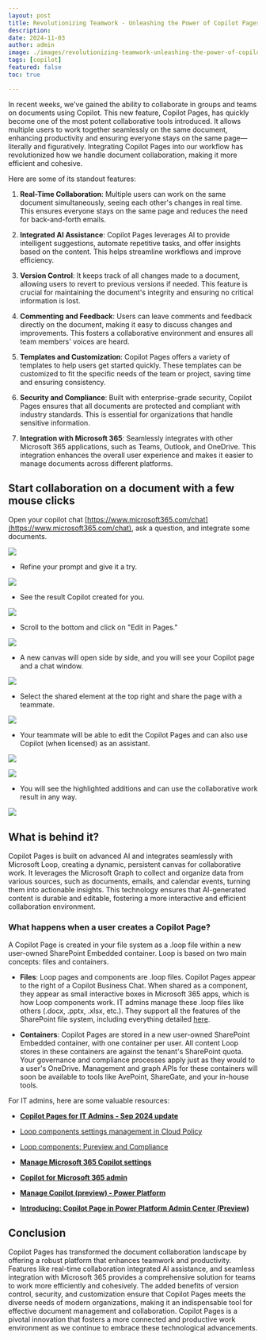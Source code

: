 ```yaml
---
layout: post
title: Revolutionizing Teamwork - Unleashing the Power of Copilot Pages for Seamless Document Collaboration with Links for IT-Admins
description: 
date: 2024-11-03
author: admin
image: ./images/revolutionizing-teamwork-unleashing-the-power-of-copilot-pages-for-seamless-document-collaboration-with-links-for-it-admins.jpeg
tags: [copilot]
featured: false
toc: true

---
```



In recent weeks, we've gained the ability to collaborate in groups and teams on documents using Copilot. This new feature, Copilot Pages, has quickly become one of the most potent collaborative tools introduced. It allows multiple users to work together seamlessly on the same document, enhancing productivity and ensuring everyone stays on the same page—literally and figuratively. Integrating Copilot Pages into our workflow has revolutionized how we handle document collaboration, making it more efficient and cohesive.

Here are some of its standout features:

1. **Real-Time Collaboration**: Multiple users can work on the same document simultaneously, seeing each other's changes in real time. This ensures everyone stays on the same page and reduces the need for back-and-forth emails.
    
2. **Integrated AI Assistance**: Copilot Pages leverages AI to provide intelligent suggestions, automate repetitive tasks, and offer insights based on the content. This helps streamline workflows and improve efficiency.
    
3. **Version Control**: It keeps track of all changes made to a document, allowing users to revert to previous versions if needed. This feature is crucial for maintaining the document's integrity and ensuring no critical information is lost.
    
4. **Commenting and Feedback**: Users can leave comments and feedback directly on the document, making it easy to discuss changes and improvements. This fosters a collaborative environment and ensures all team members' voices are heard.
    
5. **Templates and Customization**: Copilot Pages offers a variety of templates to help users get started quickly. These templates can be customized to fit the specific needs of the team or project, saving time and ensuring consistency.
    
6. **Security and Compliance**: Built with enterprise-grade security, Copilot Pages ensures that all documents are protected and compliant with industry standards. This is essential for organizations that handle sensitive information.
    
7. **Integration with Microsoft 365**: Seamlessly integrates with other Microsoft 365 applications, such as Teams, Outlook, and OneDrive. This integration enhances the overall user experience and makes it easier to manage documents across different platforms.
    

## Start collaboration on a document with a few mouse clicks

Open your copilot chat [https://www.microsoft365.com/chat](https://www.microsoft365.com/chat), ask a question, and integrate some documents.

![]({{site.baseurl}}/images/cm31fkzxo000209mj2900huyy.md/76b86106-f72b-4e51-94be-8af2d40b8ced.png)

* Refine your prompt and give it a try.
    

![]({{site.baseurl}}/images/cm31fkzxo000209mj2900huyy.md/d2b882bf-c20e-456a-8c22-374cb9225ce0.png)

* See the result Copilot created for you.
    

![]({{site.baseurl}}/images/cm31fkzxo000209mj2900huyy.md/493c26c8-4e62-4870-b982-86fc258cb49d.png)

* Scroll to the bottom and click on "Edit in Pages."
    

![]({{site.baseurl}}/images/cm31fkzxo000209mj2900huyy.md/4d4f0f94-7065-4da8-a1bc-31bb04ffbb1b.png)

* A new canvas will open side by side, and you will see your Copilot page and a chat window.
    

![]({{site.baseurl}}/images/cm31fkzxo000209mj2900huyy.md/b9d00580-e5b2-4f33-a9eb-be5ec2d2ecd4.png)

* Select the shared element at the top right and share the page with a teammate.
    

![]({{site.baseurl}}/images/cm31fkzxo000209mj2900huyy.md/236874e9-134a-431e-83a3-2d69874f725e.png)

* Your teammate will be able to edit the Copilot Pages and can also use Copilot (when licensed) as an assistant.
    

![]({{site.baseurl}}/images/cm31fkzxo000209mj2900huyy.md/02e2b126-8acf-4722-b528-1702e731ae6f.png)

![]({{site.baseurl}}/images/cm31fkzxo000209mj2900huyy.md/32fce5b2-1db6-43b4-936c-f9606596a5ed.png)

* You will see the highlighted additions and can use the collaborative work result in any way.
    

![]({{site.baseurl}}/images/cm31fkzxo000209mj2900huyy.md/6a9b644e-37d8-4f8e-964c-87cceebefba8.png)

## What is behind it?

Copilot Pages is built on advanced AI and integrates seamlessly with Microsoft Loop, creating a dynamic, persistent canvas for collaborative work. It leverages the Microsoft Graph to collect and organize data from various sources, such as documents, emails, and calendar events, turning them into actionable insights. This technology ensures that AI-generated content is durable and editable, fostering a more interactive and efficient collaboration environment.

### **What happens when a user creates a Copilot Page?**

A Copilot Page is created in your file system as a .loop file within a new user-owned SharePoint Embedded container. Loop is based on two main concepts: files and containers.

* **Files**: Loop pages and components are .loop files. Copilot Pages appear to the right of a Copilot Business Chat. When shared as a component, they appear as small interactive boxes in Microsoft 365 apps, which is how Loop components work. IT admins manage these .loop files like others (.docx, .pptx, .xlsx, etc.). They support all the features of the SharePoint file system, including everything detailed [here](https://learn.microsoft.com/en-us/microsoft-365/loop/loop-compliance-summary?view=o365-worldwide). 
    

* **Containers**: Copilot Pages are stored in a new user-owned SharePoint Embedded container, with one container per user. All content Loop stores in these containers are against the tenant's SharePoint quota. Your governance and compliance processes apply just as they would to a user's OneDrive. Management and graph APIs for these containers will soon be available to tools like AvePoint, ShareGate, and your in-house tools.
    

For IT admins, here are some valuable resources:

* [**Copilot Pages for IT Admins - Sep 2024 update**](https://techcommunity.microsoft.com/t5/microsoft-365-copilot/copilot-pages-for-it-admins-sep-2024-update/ba-p/4241521)
    
* [Loop components settings management in Cloud Policy](https://learn.microsoft.com/en-us/microsoft-365/loop/loop-components-configuration?view=o365-worldwide#settings-management-in-cloud-policy)
    
* [Loop components: Pureview and Compliance](https://learn.microsoft.com/en-us/microsoft-365/loop/loop-compliance-summary?view=o365-worldwide)
    
* [**Manage Microsoft 365 Copilot settings**](https://learn.microsoft.com/en-us/microsoft-365/loop/loop-components-configuration?view=o365-worldwide#settings-management-in-cloud-policy)
    
* [**Copilot for Microsoft 3**](https://learn.microsoft.com/en-us/microsoft-365/loop/loop-components-configuration?view=o365-worldwide#settings-management-in-cloud-policy)[**65 admin**](https://learn.microsoft.com/en-us/copilot/microsoft-365/copilot-for-microsoft-365-admin)
    
* [**Manage Copilot (preview) - Power Platform**](https://learn.microsoft.com/en-us/power-platform/admin/copilot/copilot-hub)
    
* [**Introducing: Copilot Page in Power Platform Admin Center (Preview)**](https://www.microsoft.com/en-us/power-platform/blog/power-apps/introducing-copilot-page-in-power-platform-admin-center-preview/)
    

## Conclusion

Copilot Pages has transformed the document collaboration landscape by offering a robust platform that enhances teamwork and productivity. Features like real-time collaboration integrated AI assistance, and seamless integration with Microsoft 365 provides a comprehensive solution for teams to work more efficiently and cohesively. The added benefits of version control, security, and customization ensure that Copilot Pages meets the diverse needs of modern organizations, making it an indispensable tool for effective document management and collaboration. Copilot Pages is a pivotal innovation that fosters a more connected and productive work environment as we continue to embrace these technological advancements.